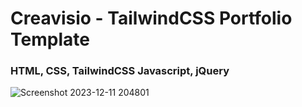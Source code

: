 
# Creavisio - TailwindCSS Portfolio Template

<h3>HTML, CSS, TailwindCSS Javascript, jQuery</h3>


![Screenshot 2023-12-11 204801](https://github.com/skupta12/Creavisio/assets/89469062/e4a8694d-15fa-4614-a727-9aaa22bc49d5)
